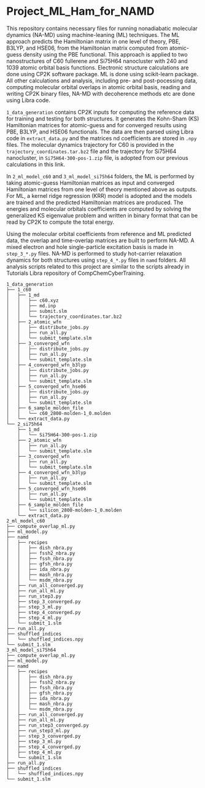 # Project_ML_Ham_for_NAMD

This repository contains necessary files for running nonadiabatic molecular dynamics (NA-MD) using machine-leaning (ML) techniques.
The ML approach predicts the Hamiltonian matrix in one level of theory, PBE, B3LYP, and HSE06, from the Hamiltonian matrix computed from atomic-guess density using the PBE functional.
This approach is applied to two nanostructures of C60 fullerene and Si75H64 nanocluster with 240 and 1039 atomic orbital basis functions. Electronic structure calculations are done using CP2K software package.
ML is done using scikit-learn package. All other calculations and analysis, including pre- and post-pocessing data, computing molecular orbital overlaps in atomic orbital basis, reading and writing CP2K binary files, NA-MD with decoherence methods etc are done using Libra code.


`1_data_generation` contains CP2K inputs for computing the reference data for training and testing for both structures. It generates the Kohn-Sham (KS) Hamiltonian matrices for atomic-guess and for converged results using PBE, B3LYP, and HSE06 functionals. 
The data are then parsed using Libra code in `extract_data.py` and the matrices nd coefficients are stored in `.npy` files. 
The molecular dynamics trajectory for C60 is provided in the `trajectory_coordinates.tar.bz2` file and the trajectory for Si75H64 nanocluster, in `Si75H64-300-pos-1.zip` file, is adopted from our previous calculations in this link.


In `2_ml_model_c60` and `3_ml_model_si75h64` folders, the ML is performed by taking atomic-guess Hamiltonian matrices as input and converged Hamiltonian matrices from one level of theory mentioned above as outputs.
For ML, a kernel ridge regression (KRR) model is adopted and the models are trained and the predicted Hamiltonian matrices are produced. The energies and molecular orbitals coefficients are computed by solving the generalized KS eigenvalue problem and written in binary format that can be read by CP2K to compute the total energy. 


Using the molecular orbital coefficients from reference and ML predicted data, the overlap and time-overlap matrices are built to perform NA-MD. A mixed electron and hole single-particle excitation basis is made in `step_3_*.py` files.
NA-MD is performed to study hot-carrier relaxation dynamics for both structures using `step_4_*.py` files in `namd` folders. All analysis scripts related to this project are similar to the scripts already in Tutorials Libra repository of CompChemCyberTraining.


```
1_data_generation
├── 1_c60
│   ├── 1_md
│   │   ├── c60.xyz
│   │   ├── md.inp
│   │   ├── submit.slm
│   │   └── trajectory_coordinates.tar.bz2
│   ├── 2_atomic_wfn
│   │   ├── distribute_jobs.py
│   │   ├── run_all.py
│   │   └── submit_template.slm
│   ├── 3_converged_wfn
│   │   ├── distribute_jobs.py
│   │   ├── run_all.py
│   │   └── submit_template.slm
│   ├── 4_converged_wfn_b3lyp
│   │   ├── distribute_jobs.py
│   │   ├── run_all.py
│   │   └── submit_template.slm
│   ├── 5_converged_wfn_hse06
│   │   ├── distribute_jobs.py
│   │   ├── run_all.py
│   │   └── submit_template.slm
│   ├── 6_sample_molden_file
│   │   └── c60_2800-molden-1_0.molden
│   └── extract_data.py
└── 2_si75h64
    ├── 1_md
    │   └── Si75H64-300-pos-1.zip
    ├── 2_atomic_wfn
    │   ├── run_all.py
    │   └── submit_template.slm
    ├── 3_converged_wfn
    │   ├── run_all.py
    │   └── submit_template.slm
    ├── 4_converged_wfn_b3lyp
    │   ├── run_all.py
    │   └── submit_template.slm
    ├── 5_converged_wfn_hse06
    │   ├── run_all.py
    │   └── submit_template.slm
    ├── 6_sample_molden_file
    │   └── silicon_2800-molden-1_0.molden
    └── extract_data.py
2_ml_model_c60
├── compute_overlap_ml.py
├── ml_model.py
├── namd
│   ├── recipes
│   │   ├── dish_nbra.py
│   │   ├── fssh2_nbra.py
│   │   ├── fssh_nbra.py
│   │   ├── gfsh_nbra.py
│   │   ├── ida_nbra.py
│   │   ├── mash_nbra.py
│   │   └── msdm_nbra.py
│   ├── run_all_converged.py
│   ├── run_all_ml.py
│   ├── run_step3.py
│   ├── step_3_converged.py
│   ├── step_3_ml.py
│   ├── step_4_converged.py
│   ├── step_4_ml.py
│   └── submit_1.slm
├── run_all.py
├── shuffled_indices
│   └── shuffled_indices.npy
└── submit_1.slm
3_ml_model_si75h64
├── compute_overlap_ml.py
├── ml_model.py
├── namd
│   ├── recipes
│   │   ├── dish_nbra.py
│   │   ├── fssh2_nbra.py
│   │   ├── fssh_nbra.py
│   │   ├── gfsh_nbra.py
│   │   ├── ida_nbra.py
│   │   ├── mash_nbra.py
│   │   └── msdm_nbra.py
│   ├── run_all_converged.py
│   ├── run_all_ml.py
│   ├── run_step3_converged.py
│   ├── run_step3_ml.py
│   ├── step_3_converged.py
│   ├── step_3_ml.py
│   ├── step_4_converged.py
│   ├── step_4_ml.py
│   └── submit_1.slm
├── run_all.py
├── shuffled_indices
│   └── shuffled_indices.npy
└── submit_1.slm
```


